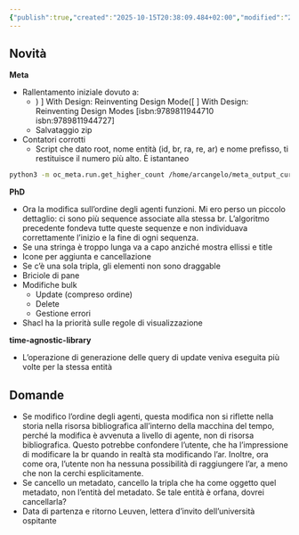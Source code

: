 ```yaml
---
{"publish":true,"created":"2025-10-15T20:38:09.484+02:00","modified":"2025-10-15T19:38:36.000+02:00","cssclasses":""}
---
```



## Novità

**Meta**

- Rallentamento iniziale dovuto a:
    - ) ] With Design: Reinventing Design Mode([ ] With Design: Reinventing Design Modes [isbn:9789811944710 isbn:9789811944727]
    - Salvataggio zip
- Contatori corrotti
    - Script che dato root, nome entità (id, br, ra, re, ar) e nome prefisso, ti restituisce il numero più alto. È istantaneo
        
```bash
python3 -m oc_meta.run.get_higher_count /home/arcangelo/meta_output_current/rdf/id 15
```
        

**PhD**

- Ora la modifica sull’ordine degli agenti funzioni. Mi ero perso un piccolo dettaglio: ci sono più sequence associate alla stessa br. L’algoritmo precedente fondeva tutte queste sequenze e non individuava correttamente l’inizio e la fine di ogni sequenza.
- Se una stringa è troppo lunga va a capo anziché mostra ellissi e title
- Icone per aggiunta e cancellazione
- Se c’è una sola tripla, gli elementi non sono draggable
- Briciole di pane
- Modifiche bulk
    - Update (compreso ordine)
    - Delete
    - Gestione errori
- Shacl ha la priorità sulle regole di visualizzazione

**time-agnostic-library**

- L’operazione di generazione delle query di update veniva eseguita più volte per la stessa entità

## Domande

- Se modifico l’ordine degli agenti, questa modifica non si riflette nella storia nella risorsa bibliografica all’interno della macchina del tempo, perché la modifica è avvenuta a livello di agente, non di risorsa bibliografica. Questo potrebbe confondere l’utente, che ha l’impressione di modificare la br quando in realtà sta modificando l’ar. Inoltre, ora come ora, l’utente non ha nessuna possibilità di raggiungere l’ar, a meno che non la cerchi esplicitamente.
- Se cancello un metadato, cancello la tripla che ha come oggetto quel metadato, non l’entità del metadato. Se tale entità è orfana, dovrei cancellarla?
- Data di partenza e ritorno Leuven, lettera d’invito dell’università ospitante